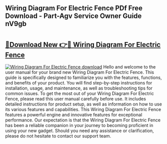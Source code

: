 ## Wiring Diagram For Electric Fence PDf Free Download - Part-Agv Service Owner Guide nV9gb

# <h2><a href="http://dfox5e.blite.top/?on=Wiring+Diagram+For+Electric+Fence">🔗Download New 👉🔴 Wiring Diagram For Electric Fence</a></h2>

[![Wiring Diagram For Electric Fence download](https://i.imgur.com/lujVjoI.png)](http://dfox5e.blite.top/?on=Wiring+Diagram+For+Electric+Fence)
Hello and welcome to the user manual for your brand new Wiring Diagram For Electric Fence. This guide is specifically designed to familiarize you with the features, functions, and benefits of your product. You will find step-by-step instructions for installation, usage, and maintenance, as well as troubleshooting tips for common issues. To get the most out of your Wiring Diagram For Electric Fence, please read this user manual carefully before use. It includes detailed instructions for product setup, as well as information on how to use its various features and capabilities. This Wiring Diagram For Electric Fence features a powerful engine and innovative features for exceptional performance. Our expectation is that the Wiring Diagram For Electric Fence has been a reliable companion in your journey to becoming proficient in using your new gadget. Should you need any assistance or clarification, please do not hesitate to contact our support team.
